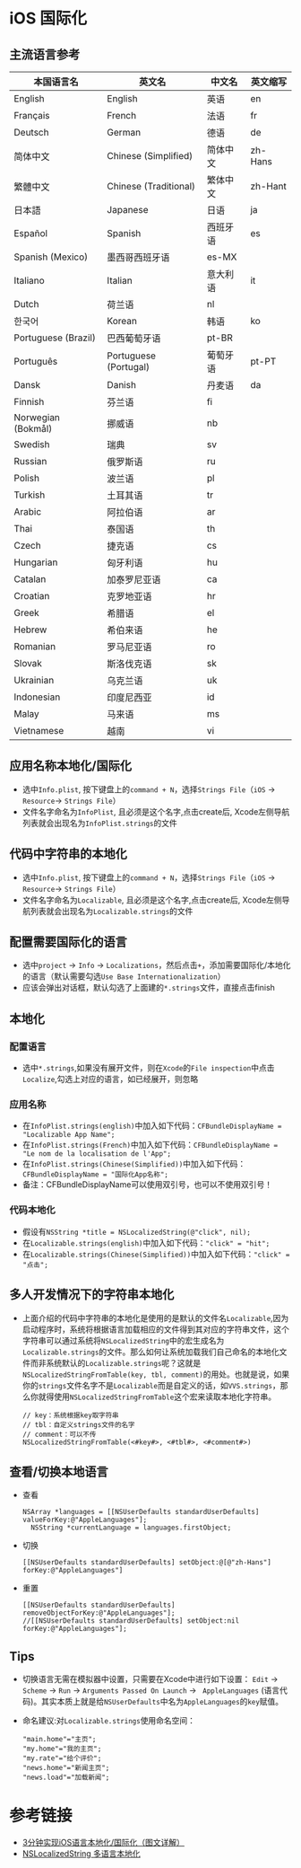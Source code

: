 # iOS 国际化
## 主流语言参考

本国语言名 | 英文名 | 中文名 | 英文缩写
----- | ----- | ----- | -----
English | English | 英语 | en
Français | French | 法语 | fr
Deutsch | German | 德语 | de
简体中文 | Chinese (Simplified) | 简体中文 | zh-Hans
繁體中文 | Chinese (Traditional) | 繁体中文 | zh-Hant
日本語 | Japanese | 日语 | ja
Español | Spanish | 西班牙语 | es
 | Spanish (Mexico) | 墨西哥西班牙语 |  es-MX
Italiano | Italian | 意大利语 | it
 | Dutch | 荷兰语 | nl 
한국어 | Korean | 韩语 | ko
 | Portuguese (Brazil) | 巴西葡萄牙语 | pt-BR
Português | Portuguese (Portugal) | 葡萄牙语 | pt-PT
Dansk | Danish | 丹麦语 | da
 | Finnish | 芬兰语 | fi
 | Norwegian (Bokmål) |  挪威语 | nb
 | Swedish | 瑞典 | sv
 | Russian | 俄罗斯语 | ru
 | Polish | 波兰语 | pl
 | Turkish | 土耳其语 | tr
 | Arabic | 阿拉伯语 | ar
 | Thai | 泰国语 | th
 | Czech | 捷克语 | cs
 | Hungarian | 匈牙利语 | hu
 | Catalan | 加泰罗尼亚语  | ca
 | Croatian | 克罗地亚语 | hr
 | Greek | 希腊语 | el
 | Hebrew | 希伯来语 | he
 | Romanian | 罗马尼亚语 | ro
 | Slovak | 斯洛伐克语 | sk
 | Ukrainian | 乌克兰语 | uk
 | Indonesian | 印度尼西亚 | id
 | Malay | 马来语 | ms
 | Vietnamese | 越南 | vi


## 应用名称本地化/国际化
* 选中`Info.plist`, 按下键盘上的`command + N`，选择`Strings File`（`iOS` -> `Resource`-> `Strings File`）
* 文件名字命名为`InfoPlist`, 且必须是这个名字,点击create后, Xcode左侧导航列表就会出现名为`InfoPlist.strings`的文件

    
## 代码中字符串的本地化
* 选中`Info.plist`, 按下键盘上的`command + N`，选择`Strings File`（`iOS` -> `Resource`-> `Strings File`）
* 文件名字命名为`Localizable`, 且必须是这个名字,点击create后, Xcode左侧导航列表就会出现名为`Localizable.strings`的文件


## 配置需要国际化的语言
* 选中`project` -> `Info` -> `Localizations`，然后点击`+`，添加需要国际化/本地化的语言（默认需要勾选`Use Base Internationalization`）
* 应该会弹出对话框，默认勾选了上面建的`*.strings`文件，直接点击finish

## 本地化
### 配置语言
* 选中`*.strings`,如果没有展开文件，则在`Xcode`的`File inspection`中点击`Localize`,勾选上对应的语言，如已经展开，则忽略

### 应用名称
* 在`InfoPlist.strings(english)`中加入如下代码：`CFBundleDisplayName = "Localizable App Name";`
* 在`InfoPlist.strings(French)`中加入如下代码：`CFBundleDisplayName = "Le nom de la localisation de l'App";`
* 在`InfoPlist.strings(Chinese(Simplified))`中加入如下代码：`CFBundleDisplayName = "国际化App名称";`
* 备注：CFBundleDisplayName可以使用双引号，也可以不使用双引号！

### 代码本地化
* 假设有`NSString *title = NSLocalizedString(@"click", nil);`
* 在`Localizable.strings(english)`中加入如下代码：`"click" = "hit";`
* 在`Localizable.strings(Chinese(Simplified))`中加入如下代码：`"click" = "点击";`

## 多人开发情况下的字符串本地化
* 上面介绍的代码中字符串的本地化是使用的是默认的文件名`Localizable`,因为启动程序时，系统将根据语言加载相应的文件得到其对应的字符串文件，这个字符串可以通过系统将`NSLocalizedString`中的宏生成名为`Localizable.strings`的文件。那么如何让系统加载我们自己命名的本地化文件而非系统默认的`Localizable.strings`呢？这就是 `NSLocalizedStringFromTable(key, tbl, comment)`的用处。也就是说，如果你的`strings`文件名字不是`Localizable`而是自定义的话，如`VVS.strings`，那么你就得使用`NSLocalizedStringFromTable`这个宏来读取本地化字符串。

    ```
    // key：系统根据key取字符串
    // tbl：自定义strings文件的名字
    // comment：可以不传
    NSLocalizedStringFromTable(<#key#>, <#tbl#>, <#comment#>)
    ```
    
## 查看/切换本地语言
* 查看
  
  ```
  NSArray *languages = [[NSUserDefaults standardUserDefaults] valueForKey:@"AppleLanguages"];
    NSString *currentLanguage = languages.firstObject;
  ```
* 切换
  
  ```
  [[NSUserDefaults standardUserDefaults] setObject:@[@"zh-Hans"] forKey:@"AppleLanguages"]
  ```
  
* 重置
  
  ```
  [[NSUserDefaults standardUserDefaults] removeObjectForKey:@"AppleLanguages"];
  //[[NSUserDefaults standardUserDefaults] setObject:nil forKey:@"AppleLanguages"];
  ```

## Tips
* 切换语言无需在模拟器中设置，只需要在Xcode中进行如下设置： `Edit` -> `Scheme` -> `Run` -> `Arguments Passed On Launch` -> ` AppleLanguages` (语言代码)。其实本质上就是给`NSUserDefaults`中名为`AppleLanguages`的`key`赋值。
* 命名建议:对`Localizable.strings`使用命名空间：

  ```
  "main.home"="主页";
  "my.home"="我的主页";
  "my.rate"="给个评价";
  "news.home"="新闻主页";
  "news.load"="加载新闻";
  ```


# 参考链接
* [3分钟实现iOS语言本地化/国际化（图文详解）](https://www.jianshu.com/p/88c1b65e3ddb)
* [NSLocalizedString 多语言本地化](https://swiftcafe.io/post/ios-localize)